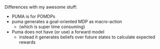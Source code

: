 Differences with my awesome stuff:
- PUMA is for POMDPs
- puma generates a goal-oriented MDP as macro-action
	- (which is super time consuming)
- Puma does not have (or use) a forward model
	- instead it generates beliefs over future states to calculate expected
	  rewards
